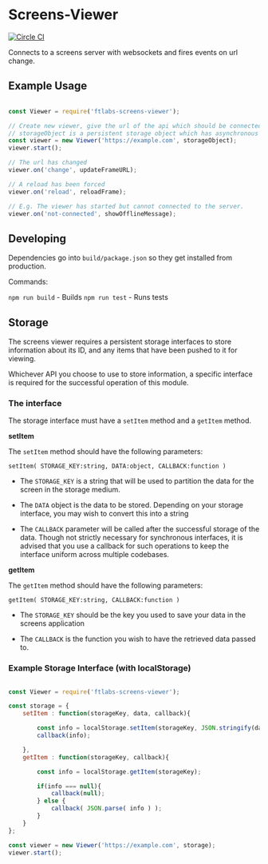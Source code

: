 # Screens-Viewer
[![Circle CI](https://circleci.com/gh/ftlabs/screens-viewer.svg?style=svg)](https://circleci.com/gh/ftlabs/screens-viewer)

Connects to a screens server with websockets and fires events on url change.


## Example Usage

``` js

const Viewer = require('ftlabs-screens-viewer');

// Create new viewer, give the url of the api which should be connected to.
// storageObject is a persistent storage object which has asynchronous getItem and setItem methods.
const viewer = new Viewer('https://example.com', storageObject);
viewer.start();

// The url has changed
viewer.on('change', updateFrameURL);

// A reload has been forced
viewer.on('reload', reloadFrame);

// E.g. The viewer has started but cannot connected to the server.
viewer.on('not-connected', showOfflineMessage);

```

## Developing

Dependencies go into `build/package.json` so they get installed from production.

Commands:

`npm run build` - Builds
`npm run test` - Runs tests

## Storage

The screens viewer requires a persistent storage interfaces to store information about its ID, and any items that have been pushed to it for viewing.

Whichever API you choose to use to store information, a specific interface is required for the successful operation of this module.


### The interface

The storage interface must have a `setItem` method and a `getItem` method.

**setItem**

The `setItem` method should have the following parameters:

`setItem( STORAGE_KEY:string, DATA:object, CALLBACK:function )`

- The `STORAGE_KEY` is a string that will be used to partition the data for the screen in the storage medium.

- The `DATA` object is the data to be stored. Depending on your storage interface, you may wish to convert this into a string

- The `CALLBACK` parameter will be called after the successful storage of the data. Though not strictly necessary for synchronous interfaces, it is advised that you use a callback for such operations to keep the interface uniform across multiple codebases.

**getItem**

The `getItem` method should have the following parameters:

`getItem( STORAGE_KEY:string, CALLBACK:function )`

- The `STORAGE_KEY` should be the key you used to save your data in the screens application

- The `CALLBACK` is the function you wish to have the retrieved data passed to.


### Example Storage Interface (with localStorage)

```javascript

const Viewer = require('ftlabs-screens-viewer');

const storage = {
	setItem : function(storageKey, data, callback){

		const info = localStorage.setItem(storageKey, JSON.stringify(data) );
		callback(info);

	},
	getItem : function(storageKey, callback){

		const info = localStorage.getItem(storageKey);

		if(info === null){
			callback(null);
		} else {
			callback( JSON.parse( info ) );
		}
	}
};

const viewer = new Viewer('https://example.com', storage);
viewer.start();
```